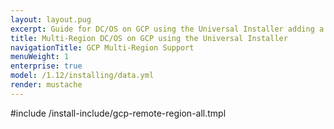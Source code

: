 ```yaml
---
layout: layout.pug
excerpt: Guide for DC/OS on GCP using the Universal Installer adding a remote region.
title: Multi-Region DC/OS on GCP using the Universal Installer
navigationTitle: GCP Multi-Region Support
menuWeight: 1
enterprise: true
model: /1.12/installing/data.yml
render: mustache
---
```


#include /install-include/gcp-remote-region-all.tmpl
